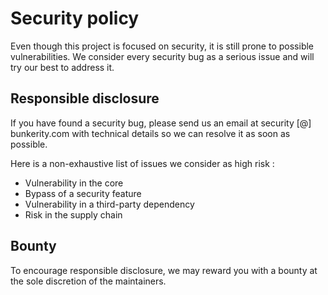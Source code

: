 # Security policy

Even though this project is focused on security, it is still prone to possible vulnerabilities. We consider every security bug as a serious issue and will try our best to address it.

## Responsible disclosure

If you have found a security bug, please send us an email at security \[@\] bunkerity.com with technical details so we can resolve it as soon as possible.

Here is a non-exhaustive list of issues we consider as high risk :
- Vulnerability in the core
- Bypass of a security feature
- Vulnerability in a third-party dependency
- Risk in the supply chain

## Bounty

To encourage responsible disclosure, we may reward you with a bounty at the sole discretion of the maintainers.
